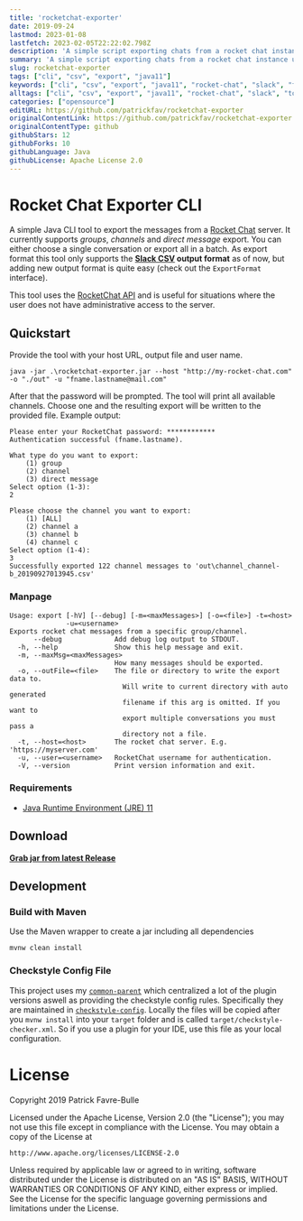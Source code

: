```yaml
---
title: 'rocketchat-exporter'
date: 2019-09-24
lastmod: 2023-01-08
lastfetch: 2023-02-05T22:22:02.798Z
description: 'A simple script exporting chats from a rocket chat instance using the public REST API. Useful if no administrative access is possible.'
summary: 'A simple script exporting chats from a rocket chat instance using the public REST API. Useful if no administrative access is possible.'
slug: rocketchat-exporter
tags: ["cli", "csv", "export", "java11"]
keywords: ["cli", "csv", "export", "java11", "rocket-chat", "slack", "tool"]
alltags: ["cli", "csv", "export", "java11", "rocket-chat", "slack", "tool", "github", "Java"]
categories: ["opensource"]
editURL: https://github.com/patrickfav/rocketchat-exporter
originalContentLink: https://github.com/patrickfav/rocketchat-exporter
originalContentType: github
githubStars: 12
githubForks: 10
githubLanguage: Java
githubLicense: Apache License 2.0
---
```

# Rocket Chat Exporter CLI

A simple Java CLI tool to export the messages from a [Rocket Chat](https://rocket.chat/) server. It currently supports _groups_, _channels_ and _direct message_ export. You can either choose a single conversation or export all in a batch. As export format this tool only supports the **[Slack CSV](https://slack.com/intl/en-au/help/articles/201748703#) output format** as of now, but adding new output format is quite easy (check out the `ExportFormat` interface).

This tool uses the [RocketChat API](https://rocket.chat/docs/developer-guides/rest-api/groups/) and is useful for situations where the user does not have administrative access to the server.

[](https://github.com/patrickfav/rocketchat-exporter/releases/latest) [](https://travis-ci.com/patrickfav/rocketchat-exporter) [](https://coveralls.io/github/patrickfav/rocketchat-exporter?branch=master)


## Quickstart

Provide the tool with your host URL, output file and user name.

    java -jar .\rocketchat-exporter.jar --host "http://my-rocket-chat.com" -o "./out" -u "fname.lastname@mail.com"

After that the password will be prompted. The tool will print all available channels. 
Choose one and the resulting export will be written to the provided file. Example output:

```
Please enter your RocketChat password: ************
Authentication successful (fname.lastname).

What type do you want to export:
	(1) group
	(2) channel
	(3) direct message
Select option (1-3):
2

Please choose the channel you want to export:
	(1) [ALL]
	(2) channel a
	(3) channel b
	(4) channel c
Select option (1-4):
3
Successfully exported 122 channel messages to 'out\channel_channel-b_20190927013945.csv'
```

### Manpage

    Usage: export [-hV] [--debug] [-m=<maxMessages>] [-o=<file>] -t=<host>
                  -u=<username>
    Exports rocket chat messages from a specific group/channel.
          --debug             Add debug log output to STDOUT.
      -h, --help              Show this help message and exit.
      -m, --maxMsg=<maxMessages>
                              How many messages should be exported.
      -o, --outFile=<file>    The file or directory to write the export data to.
                                Will write to current directory with auto generated
                                filename if this arg is omitted. If you want to
                                export multiple conversations you must pass a
                                directory not a file.
      -t, --host=<host>       The rocket chat server. E.g. 'https://myserver.com'
      -u, --user=<username>   RocketChat username for authentication.
      -V, --version           Print version information and exit.

### Requirements

* [Java Runtime Environment (JRE) 11](https://adoptopenjdk.net/)

## Download

**[Grab jar from latest Release](https://github.com/patrickfav/rocketchat-exporter/releases/latest)**

## Development

### Build with Maven

Use the Maven wrapper to create a jar including all dependencies

    mvnw clean install

### Checkstyle Config File

This project uses my [`common-parent`](https://github.com/patrickfav/mvn-common-parent) which centralized a lot of
the plugin versions aswell as providing the checkstyle config rules. Specifically they are maintained in [`checkstyle-config`](https://github.com/patrickfav/checkstyle-config). Locally the files will be copied after you `mvnw install` into your `target` folder and is called
`target/checkstyle-checker.xml`. So if you use a plugin for your IDE, use this file as your local configuration.

# License

Copyright 2019 Patrick Favre-Bulle

Licensed under the Apache License, Version 2.0 (the "License");
you may not use this file except in compliance with the License.
You may obtain a copy of the License at

    http://www.apache.org/licenses/LICENSE-2.0

Unless required by applicable law or agreed to in writing, software
distributed under the License is distributed on an "AS IS" BASIS,
WITHOUT WARRANTIES OR CONDITIONS OF ANY KIND, either express or implied.
See the License for the specific language governing permissions and
limitations under the License.
